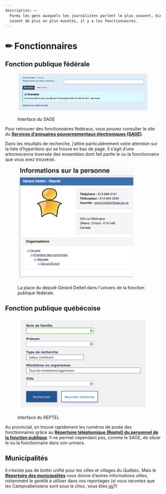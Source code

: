 ```yaml
---
description: >-
  Parmi les gens auxquels les journalistes parlent le plus souvent, bien qu’ils
  soient de plus en plus muselés, il y a les fonctionnaires.
---
```


# ✏ Fonctionnaires

## Fonction publique fédérale

<figure><img src="../.gitbook/assets/sage.png" alt=""><figcaption><p>Interface du SAGE</p></figcaption></figure>

Pour retrouver des fonctionnaires fédéraux, vous pouvez consulter le site du [**Services d’annuaires gouvernementaux électroniques (SAGE)**](http://sage-geds.tpsgc-pwgsc.gc.ca/fr/SAGE?pgid=002).

Dans les résultats de recherche, j’attire particulièrement votre attention sur la liste d’hyperliens qui se trouve en bas de page. Il s’agit d’une arborescence inversée des ensembles dont fait partie le ou la fonctionnaire que vous avez trouvé(e).

<figure><img src="../.gitbook/assets/deltell.png" alt="" width="375"><figcaption><p>La place du député Gérard Deltell dans l'univers de la fonction publique fédérale.</p></figcaption></figure>

## Fonction publique québécoise

<figure><img src="../.gitbook/assets/reptel.png" alt=""><figcaption><p>Interface du REPTEL</p></figcaption></figure>

Au provincial, on trouve rapidement les numéros de poste des fonctionnaires grâce au [**Répertoire téléphonique (Reptel) du personnel de la fonction publique**](http://www.reptel.gouv.qc.ca/reptel.aspx). Il ne permet cependant pas, comme le SAGE, de situer le ou la fonctionnaire dans son univers.

## Municipalités

Il n’existe pas de bottin unifié pour les villes et villages du Québec. Mais le [**Répertoire des municipalités**](https://www.mamh.gouv.qc.ca/repertoire-des-municipalites/) vous donne d’autres informations utiles, notamment le gentilé à utiliser dans vos reportages (si vous racontez que les Campivallensiens sont sous le choc, vous êtes [où](https://www.mamh.gouv.qc.ca/recherche-avancee/fiche/municipalite/70052/)?)

